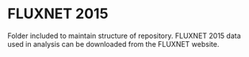 # FLUXNET 2015 

Folder included to maintain structure of repository. FLUXNET 2015 data used in analysis can be downloaded from the FLUXNET website. 